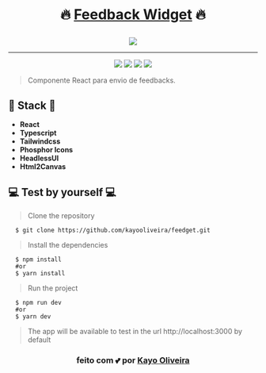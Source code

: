 # <p align="center">:fire: [Feedback Widget](https://feedget.kayooliveira.com) :fire:</p>
<div align="center">

  <img src="https://user-images.githubusercontent.com/35928107/167276191-f62783a8-864c-4f1d-9343-2d5d74f0faa2.png" />
 
---
  
<img src="https://user-images.githubusercontent.com/35928107/167275612-514dbca8-303f-412b-8db6-f4818c763868.png" />  
<img src="https://user-images.githubusercontent.com/35928107/167275874-a2b5a389-2722-4744-a8f1-95dcc4712e1c.png" />  
<img src="https://user-images.githubusercontent.com/35928107/167275906-5478055a-4a8e-4592-809e-186d29a00af4.png" />  
<img src="https://user-images.githubusercontent.com/35928107/167275913-3cc8de71-dfc4-4a8d-a62c-952ae5873219.png" />  
</div>

> Componente React para envio de feedbacks.

## :book: Stack :book:

- **React**
- **Typescript**
- **Tailwindcss**
- **Phosphor Icons**
- **HeadlessUI**
- **Html2Canvas**

## 💻 Test by yourself 💻

> Clone the repository
```shell
  $ git clone https://github.com/kayooliveira/feedget.git
```

> Install the dependencies 

```shell
  $ npm install
  #or
  $ yarn install
```

> Run the project

```
  $ npm run dev
  #or
  $ yarn dev
```

> The app will be available to test in the url http://localhost:3000 by default



### <p align="center"> feito com 💕 por [Kayo Oliveira](https://www.kayooliveira.com) </p>
